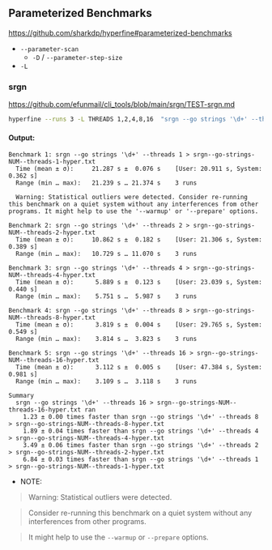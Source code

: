 ## Parameterized Benchmarks

https://github.com/sharkdp/hyperfine#parameterized-benchmarks

- `--parameter-scan`
    - `-D` / `--parameter-step-size`
- `-L`

### srgn

https://github.com/efunmail/cli_tools/blob/main/srgn/TEST-srgn.md

```sh
hyperfine --runs 3 -L THREADS 1,2,4,8,16  "srgn --go strings '\d+' --threads {THREADS} > srgn--go-strings-NUM--threads-{THREADS}-hyper.txt"
```

#### Output:

```
Benchmark 1: srgn --go strings '\d+' --threads 1 > srgn--go-strings-NUM--threads-1-hyper.txt
  Time (mean ± σ):     21.287 s ±  0.076 s    [User: 20.911 s, System: 0.362 s]
  Range (min … max):   21.239 s … 21.374 s    3 runs
 
  Warning: Statistical outliers were detected. Consider re-running this benchmark on a quiet system without any interferences from other programs. It might help to use the '--warmup' or '--prepare' options.
 
Benchmark 2: srgn --go strings '\d+' --threads 2 > srgn--go-strings-NUM--threads-2-hyper.txt
  Time (mean ± σ):     10.862 s ±  0.182 s    [User: 21.306 s, System: 0.389 s]
  Range (min … max):   10.729 s … 11.070 s    3 runs
 
Benchmark 3: srgn --go strings '\d+' --threads 4 > srgn--go-strings-NUM--threads-4-hyper.txt
  Time (mean ± σ):      5.889 s ±  0.123 s    [User: 23.039 s, System: 0.440 s]
  Range (min … max):    5.751 s …  5.987 s    3 runs
 
Benchmark 4: srgn --go strings '\d+' --threads 8 > srgn--go-strings-NUM--threads-8-hyper.txt
  Time (mean ± σ):      3.819 s ±  0.004 s    [User: 29.765 s, System: 0.549 s]
  Range (min … max):    3.814 s …  3.823 s    3 runs
 
Benchmark 5: srgn --go strings '\d+' --threads 16 > srgn--go-strings-NUM--threads-16-hyper.txt
  Time (mean ± σ):      3.112 s ±  0.005 s    [User: 47.384 s, System: 0.981 s]
  Range (min … max):    3.109 s …  3.118 s    3 runs
 
Summary
  srgn --go strings '\d+' --threads 16 > srgn--go-strings-NUM--threads-16-hyper.txt ran
    1.23 ± 0.00 times faster than srgn --go strings '\d+' --threads 8 > srgn--go-strings-NUM--threads-8-hyper.txt
    1.89 ± 0.04 times faster than srgn --go strings '\d+' --threads 4 > srgn--go-strings-NUM--threads-4-hyper.txt
    3.49 ± 0.06 times faster than srgn --go strings '\d+' --threads 2 > srgn--go-strings-NUM--threads-2-hyper.txt
    6.84 ± 0.03 times faster than srgn --go strings '\d+' --threads 1 > srgn--go-strings-NUM--threads-1-hyper.txt
```

- NOTE:

> Warning: Statistical outliers were detected.

> Consider re-running this benchmark on a quiet system
> without any interferences from other programs.

> It might help to use the `--warmup` or `--prepare` options.
 

